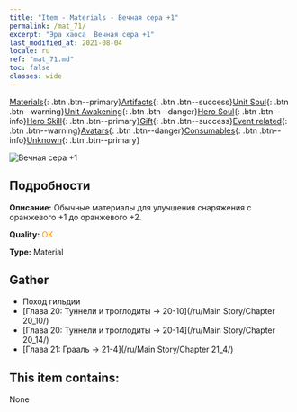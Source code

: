 ```yaml
---
title: "Item - Materials - Вечная сера +1"
permalink: /mat_71/
excerpt: "Эра хаоса  Вечная сера +1"
last_modified_at: 2021-08-04
locale: ru
ref: "mat_71.md"
toc: false
classes: wide
---
```

 [Materials](/ItemsRU/){: .btn .btn--primary}[Artifacts](/ItemsRU/Artifacts/){: .btn .btn--success}[Unit Soul](/ItemsRU/UnitSoul/){: .btn .btn--warning}[Unit Awakening](/ItemsRU/UnitAwakening/){: .btn .btn--danger}[Hero Soul](/ItemsRU/HeroSoul/){: .btn .btn--info}[Hero Skill](/ItemsRU/HeroSkill/){: .btn .btn--primary}[Gift](/ItemsRU/Gift/){: .btn .btn--success}[Event related](/ItemsRU/Events/){: .btn .btn--warning}[Avatars](/ItemsRU/Avatars/){: .btn .btn--danger}[Consumables](/ItemsRU/Consumables/){: .btn .btn--info}[Unknown](/ItemsRU/Unknown/){: .btn .btn--primary}

 ![Вечная сера +1](/images/t/i_cailiao_liuhuang3.png)

## Подробности
 **Описание:** Обычные материалы для улучшения снаряжения c оранжевого +1 до оранжевого +2.

 **Quality:** <span style="color: #FF8C00">OK</span>

 **Type:** Material

## Gather

*    Поход гильдии 
*    [Глава 20: Туннели и троглодиты -> 20-10](/ru/Main Story/Chapter 20_10/) 
*    [Глава 20: Туннели и троглодиты -> 20-14](/ru/Main Story/Chapter 20_14/) 
*    [Глава 21: Грааль -> 21-4](/ru/Main Story/Chapter 21_4/) 

## This item contains:

  None

